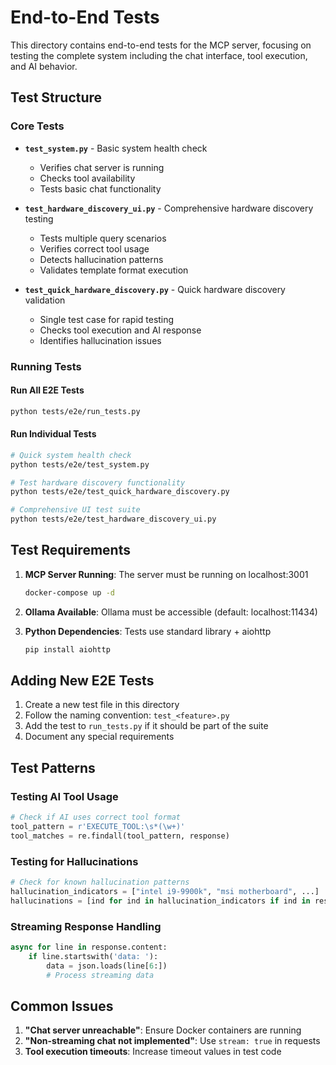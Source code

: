 # End-to-End Tests

This directory contains end-to-end tests for the MCP server, focusing on testing the complete system including the chat interface, tool execution, and AI behavior.

## Test Structure

### Core Tests

- **`test_system.py`** - Basic system health check
  - Verifies chat server is running
  - Checks tool availability
  - Tests basic chat functionality

- **`test_hardware_discovery_ui.py`** - Comprehensive hardware discovery testing
  - Tests multiple query scenarios
  - Verifies correct tool usage
  - Detects hallucination patterns
  - Validates template format execution

- **`test_quick_hardware_discovery.py`** - Quick hardware discovery validation
  - Single test case for rapid testing
  - Checks tool execution and AI response
  - Identifies hallucination issues

### Running Tests

#### Run All E2E Tests
```bash
python tests/e2e/run_tests.py
```

#### Run Individual Tests
```bash
# Quick system health check
python tests/e2e/test_system.py

# Test hardware discovery functionality
python tests/e2e/test_quick_hardware_discovery.py

# Comprehensive UI test suite
python tests/e2e/test_hardware_discovery_ui.py
```

## Test Requirements

1. **MCP Server Running**: The server must be running on localhost:3001
   ```bash
   docker-compose up -d
   ```

2. **Ollama Available**: Ollama must be accessible (default: localhost:11434)

3. **Python Dependencies**: Tests use standard library + aiohttp
   ```bash
   pip install aiohttp
   ```

## Adding New E2E Tests

1. Create a new test file in this directory
2. Follow the naming convention: `test_<feature>.py`
3. Add the test to `run_tests.py` if it should be part of the suite
4. Document any special requirements

## Test Patterns

### Testing AI Tool Usage
```python
# Check if AI uses correct tool format
tool_pattern = r'EXECUTE_TOOL:\s*(\w+)'
tool_matches = re.findall(tool_pattern, response)
```

### Testing for Hallucinations
```python
# Check for known hallucination patterns
hallucination_indicators = ["intel i9-9900k", "msi motherboard", ...]
hallucinations = [ind for ind in hallucination_indicators if ind in response.lower()]
```

### Streaming Response Handling
```python
async for line in response.content:
    if line.startswith('data: '):
        data = json.loads(line[6:])
        # Process streaming data
```

## Common Issues

1. **"Chat server unreachable"**: Ensure Docker containers are running
2. **"Non-streaming chat not implemented"**: Use `stream: true` in requests
3. **Tool execution timeouts**: Increase timeout values in test code